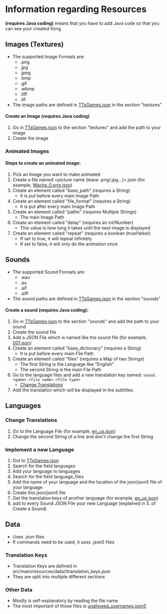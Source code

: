# Information regarding Resources

**(requires Java coding)** means that you have to add Java code so that you can see your created thing

## Images (Textures)

 - The supported Image Formats are:
   - .png
   - .jpg
   - .jpeg
   - .bmp
   - .gif
   - .wbmp
   - .tiff
   - .tif
 - The image paths are defined in [TTsGames.json](src/main/resources/TTsGames.json) in the section "textures"

#### Create an Image (requires Java coding)

1. Go in [TTsGames.json](src/main/resources/TTsGames.json) to the section "textures" and add the path to your image
2. Create the image

### Animated Images

#### Steps to create an animated image:
1. Pick an Image you want to make animated
2. Create a file named <picture name (leave .png/.jpg...)>.json (for example, [Wache_0.png.json](src/main/resources/assets/textures/detective_thunder/locations/Wache_0.png.json))
3. Create an element called "base_path" (requires a String)
   - It is put before every main Image Path
4. Create an element called "file_format" (requires a String)
   - It is put after every main Image Path
5. Create an element called "paths" (requires Multiple Strings)
   - The main Image Path
6. Create an element called "delay" (requires an int/Number)
   - This value is how long it takes until the next image is displayed
7. Create an element called "repeat" (requires a boolean (true/false))
   - If set to true, it will repeat infinitely
   - If set to false, it will only do the animation once

## Sounds

 - The supported Sound Formats are:
   - .wav
   - .au
   - .aif
   - .aiff
 - The sound paths are defined in [TTsGames.json](src/main/resources/TTsGames.json) in the section "sounds"

#### Create a sound (requires Java coding):
1. Go in [TTsGames.json](src/main/resources/TTsGames.json) to the section "sounds" and add the path to your sound
2. Create the sound file
3. Add a JSON File which is named like the sound file (for example, [001.json](src/main/resources/assets/sounds/detective_thunder/phrases/001.json))
4. Create an element called "base_dictionary" (requires a String)
   - It is put before every main File Path
5. Create an element called "files" (requires a Map of two Strings)
   - The first String is the Language like "English"
   - The second String is the main File Path
6. Go to the language files and add a new translation key named: ```sound.<game>.<file name>.<file type>```
   - [Change Translations](https://github.com/MC-datapack/TTsGames/blob/master/RESOURCES.md#change-translations)
7. Add the translation which will be displayed in the subtitles.

## Languages

### Change Translations

1. Go to the Language File (for example, [en_us.json](src/main/resources/assets/lang/en_us.json))
2. Change the second String of a line and don't change the first String

### Implement a new Language
1. Got to [TTsGames.json](src/main/resources/TTsGames.json)
2. Search for the field languages
3. Add your language to languages
4. Search for the field language_files
5. Add the name of your language and the location of the json/json5 file of your language
6. Create this json/json5 file
7. Get the translation keys of another language (for example, [en_us.json](src/main/resources/assets/lang/en_us.json))
8. add to every Sound JSON File your new Language (explained in 5. of Create a Sound)

## Data

 - Uses .json files
 - If commands need to be used, it uses .json5 files

### Translation Keys

 - Translation Keys are defined in src/main/resources/data/<name of the game>/translation_keys.json
 - They are split into multiple different sections

### Other Data

 - Mostly is self-explanatory by reading the file name
 - The most important of those files is [unallowed_usernames.json5](src/main/resources/data/tts_games/unallowed_usernames.json5)